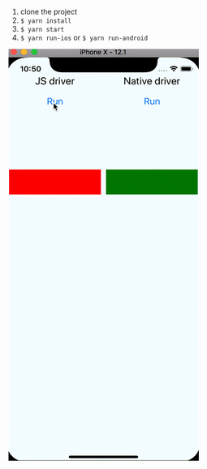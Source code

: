 1. clone the project
2. `$ yarn install`
3. `$ yarn start`
4. `$ yarn run-ios` or `$ yarn run-android`

![bug](/bug.gif)
